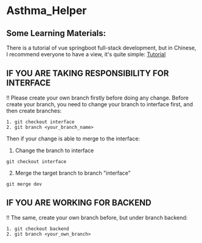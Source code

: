# Asthma_Helper

## Some Learning Materials:
There is a tutorial of vue springboot full-stack development, but in Chinese, I recommend everyone to have a view, it's quite simple:
[Tutorial](https://www.cnblogs.com/GoodHelper/p/8430422.html)

## IF YOU ARE TAKING RESPONSIBILITY FOR INTERFACE
!! Please create your own branch firstly before doing any change.
Before create your branch, you need to change your branch to interface first, and then create branches:
```
1. git checkout interface
2. git branch <your_branch_name>
```

Then if your change is able to merge to the interface: 
1. Change the branch to interface 
```
git checkout interface
```
2. Merge the target branch to branch "interface"
```
git merge dev
```

## IF YOU ARE WORKING FOR BACKEND
!! The same, create your own branch before, but under branch backend:
```
1. git checkout backend
2. git branch <your_own_branch>
```